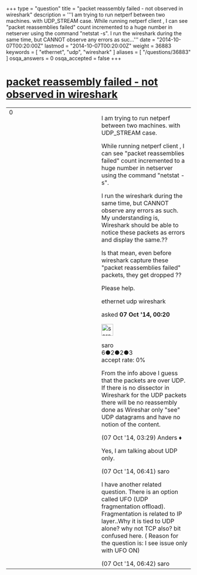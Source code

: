 +++
type = "question"
title = "packet reassembly failed - not observed in wireshark"
description = '''I am trying to run netperf between two machines. with UDP_STREAM case.  While running netperf client , I can see &quot;packet reassemblies failed&quot; count incremented to a huge number in netserver using the command &quot;netstat -s&quot;. I run the wireshark during the same time, but CANNOT observe any errors as suc...'''
date = "2014-10-07T00:20:00Z"
lastmod = "2014-10-07T00:20:00Z"
weight = 36883
keywords = [ "ethernet", "udp", "wireshark" ]
aliases = [ "/questions/36883" ]
osqa_answers = 0
osqa_accepted = false
+++

<div class="headNormal">

# [packet reassembly failed - not observed in wireshark](/questions/36883/packet-reassembly-failed-not-observed-in-wireshark)

</div>

<div id="main-body">

<div id="askform">

<table id="question-table" style="width:100%;"><colgroup><col style="width: 50%" /><col style="width: 50%" /></colgroup><tbody><tr class="odd"><td style="width: 30px; vertical-align: top"><div class="vote-buttons"><div id="post-36883-score" class="post-score" title="current number of votes">0</div><div id="favorite-count" class="favorite-count"></div></div></td><td><div id="item-right"><div class="question-body"><p>I am trying to run netperf between two machines. with UDP_STREAM case.</p><p>While running netperf client , I can see "packet reassemblies failed" count incremented to a huge number in netserver using the command "netstat -s".</p><p>I run the wireshark during the same time, but CANNOT observe any errors as such. My understanding is, Wireshark should be able to notice these packets as errors and display the same.??</p><p>Is that mean, even before wireshark capture these "packet reassemblies failed" packets, they get dropped ??</p><p>Please help.</p></div><div id="question-tags" class="tags-container tags">ethernet udp wireshark</div><div id="question-controls" class="post-controls"></div><div class="post-update-info-container"><div class="post-update-info post-update-info-user"><p>asked <strong>07 Oct '14, 00:20</strong></p><img src="https://secure.gravatar.com/avatar/03741fde046267f91ecf3e1989f88cc2?s=32&amp;d=identicon&amp;r=g" class="gravatar" width="32" height="32" alt="saro&#39;s gravatar image" /><p>saro<br />
<span class="score" title="6 reputation points">6</span><span title="2 badges"><span class="badge1">●</span><span class="badgecount">2</span></span><span title="2 badges"><span class="silver">●</span><span class="badgecount">2</span></span><span title="3 badges"><span class="bronze">●</span><span class="badgecount">3</span></span><br />
<span class="accept_rate" title="Rate of the user&#39;s accepted answers">accept rate:</span> <span title="saro has no accepted answers">0%</span></p></div></div><div id="comments-container-36883" class="comments-container"><span id="36892"></span><div id="comment-36892" class="comment"><div id="post-36892-score" class="comment-score"></div><div class="comment-text"><p>From the info above I guess that the packets are over UDP. If there is no dissector in Wireshark for the UDP packets there will be no reassembly done as Wireshar only "see" UDP datagrams and have no notion of the content.</p></div><div id="comment-36892-info" class="comment-info"><span class="comment-age">(07 Oct '14, 03:29)</span> Anders ♦</div></div><span id="36893"></span><div id="comment-36893" class="comment"><div id="post-36893-score" class="comment-score"></div><div class="comment-text"><p>Yes, I am talking about UDP only.</p></div><div id="comment-36893-info" class="comment-info"><span class="comment-age">(07 Oct '14, 06:41)</span> saro</div></div><span id="36894"></span><div id="comment-36894" class="comment"><div id="post-36894-score" class="comment-score"></div><div class="comment-text"><p>I have another related question. There is an option called UFO (UDP fragmentation offload). Fragmentation is related to IP layer..Why it is tied to UDP alone? why not TCP also? bit confused here. ( Reason for the question is: I see issue only with UFO ON)</p></div><div id="comment-36894-info" class="comment-info"><span class="comment-age">(07 Oct '14, 06:42)</span> saro</div></div></div><div id="comment-tools-36883" class="comment-tools"></div><div class="clear"></div><div id="comment-36883-form-container" class="comment-form-container"></div><div class="clear"></div></div></td></tr></tbody></table>

</div>

</div>


